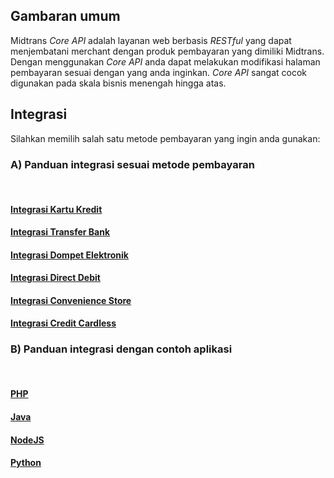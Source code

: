 ## Gambaran umum
Midtrans *Core API* adalah layanan web berbasis *RESTful* yang dapat menjembatani merchant dengan produk pembayaran yang dimiliki Midtrans. Dengan menggunakan *Core API* anda dapat melakukan modifikasi halaman pembayaran sesuai dengan yang anda inginkan. *Core API* sangat cocok digunakan pada skala bisnis menengah hingga atas. 

## Integrasi

Silahkan memilih salah satu metode pembayaran yang ingin anda gunakan:

### A) Panduan integrasi sesuai metode pembayaran
<br>
<div class="my-card">

#### [Integrasi Kartu Kredit](en/core-api/credit-card.md)
</div>
<div class="my-card">

#### [Integrasi Transfer Bank](/en/core-api/bank-transfer.md)
</div>
<div class="my-card">

#### [Integrasi Dompet Elektronik](/en/core-api/ewallet.md)
</div>
<div class="my-card">

#### [Integrasi Direct Debit](/en/core-api/direct-debit.md)
</div>
<div class="my-card">

#### [Integrasi Convenience Store](/en/core-api/convenience-store.md)
</div>
<div class="my-card">

#### [Integrasi Credit Cardless](/en/core-api/cardless-credit.md)
</div>

### B) Panduan integrasi dengan contoh aplikasi
<br>
<div class="my-card">

#### [PHP](https://github.com/Midtrans/midtrans-php/tree/master/examples)
</div>
<div class="my-card">

#### [Java](https://github.com/Midtrans/midtrans-java/tree/master/example)
</div>
<div class="my-card">

#### [NodeJS](https://github.com/Midtrans/midtrans-nodejs-client/tree/master/examples)
</div>
<div class="my-card">

#### [Python](https://github.com/Midtrans/midtrans-python-client/tree/master/examples)
</div>